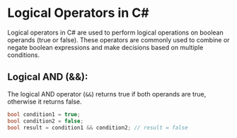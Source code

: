 # Logical Operators in C#

Logical operators in C# are used to perform logical operations on boolean operands (true or false). These operators are commonly used to combine or negate boolean expressions and make decisions based on multiple conditions.

## Logical AND (&&):

The logical AND operator (`&&`) returns true if both operands are true, otherwise it returns false.

```csharp
bool condition1 = true;
bool condition2 = false;
bool result = condition1 && condition2; // result = false
